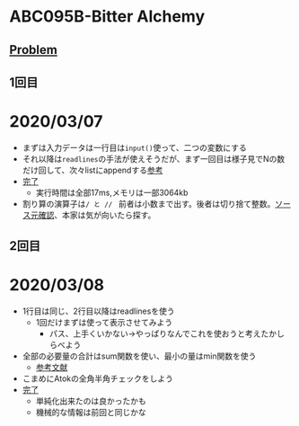 # ABC095B-Bitter Alchemy
[Problem](https://atcoder.jp/contests/abc095/tasks/abc095_b)
-----
## 1回目
# 2020/03/07
* まずは入力データは一行目は`input()`使って、二つの変数にする
* それ以降は`readlines`の手法が使えそうだが、まず一回目は様子見でNの数だけ回して、次々listにappendする[参考](https://qiita.com/rsakamot/items/2277e26e3716e8f8f5a2#append)
* [完了](https://atcoder.jp/contests/abc095/submissions/10585886)
    * 実行時間は全部17ms,メモリは一部3064kb
* 割り算の演算子は`/ と // ` 前者は小数まで出す。後者は切り捨て整数。[ソース元確認](http://www.tohoho-web.com/python/operators.html)、本家は気が向いたら探す。

## 2回目
# 2020/03/08
* 1行目は同じ、2行目以降はreadlinesを使う
    * 1回だけまずは使って表示させてみよう
        * パス、上手くいかない→やっぱりなんでこれを使おうと考えたかしらべよう
* 全部の必要量の合計はsum関数を使い、最小の量はmin関数を使う
    * [参考文献](https://docs.python.org/ja/3/library/functions.html)
* こまめにAtokの全角半角チェックをしよう
* [完了](https://atcoder.jp/contests/abc095/submissions/10666393)
    * 単純化出来たのは良かったかも
    * 機械的な情報は前回と同じかな
